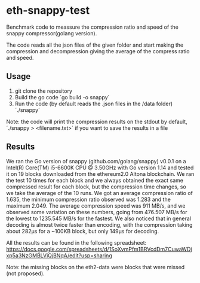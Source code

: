 # eth-snappy-test

Benchmark code to meassure the compression ratio and speed of the snappy compressor(golang version).

The code reads all the json files of the given folder and start making the compression and decompression giving the average of the compress ratio and speed.

## Usage

1. git clone the repository
2. Build the go code
    ´go build -o snappy´
3. Run the code (by default reads the .json files in the /data folder)
    ´./snappy´

Note: the code will print the compression results on the stdout by default, ´./snappy > <filename.txt>´ if you want to save the results in a file
    
## Results

We ran the Go version of snappy (github.com/golang/snappy) v0.0.1 on a Intel(R) Core(TM) i5-6600K CPU @ 3.50GHz with Go version 1.14 and tested it on 19 blocks downloaded from the ethereum2.0 Altona blockchain. We ran the test 10 times for each block and we always obtained the exact same compressed result for each block, but the compression time changes, so we take the average of the 10 runs. We got an average compression ratio of 1.635, the minimum compression ratio observed was 1.283 and the maximum 2.049. The average compression speed was 911 MB/s, and we observed some variation on these numbers, going from 476.507 MB/s for the lowest to 1235.545 MB/s for the fastest. We also noticed that in general decoding is almost twice faster than encoding, with the compression taking about 282µs for a ~100KB block, but only 149µs for decoding.

All the results can be found in the following spreadsheet:
https://docs.google.com/spreadsheets/d/1SoXvmPfm1BRVcdDm7CuwaWDjxp5a3NzGMBLViQjBNqA/edit?usp=sharing

Note: the missing blocks on the eth2-data were blocks that were missed (not proposed).
